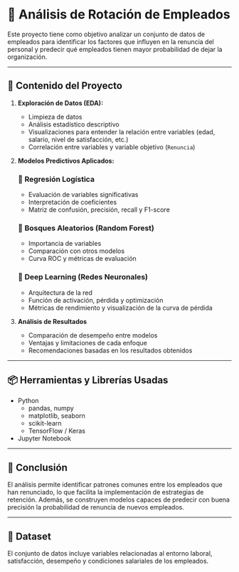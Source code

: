 # 🧠 Análisis de Rotación de Empleados

Este proyecto tiene como objetivo analizar un conjunto de datos de empleados para identificar los factores que influyen en la renuncia del personal y predecir qué empleados tienen mayor probabilidad de dejar la organización.

---

## 📁 Contenido del Proyecto

1. **Exploración de Datos (EDA):**
   - Limpieza de datos
   - Análisis estadístico descriptivo
   - Visualizaciones para entender la relación entre variables (edad, salario, nivel de satisfacción, etc.)
   - Correlación entre variables y variable objetivo (`Renuncia`)

2. **Modelos Predictivos Aplicados:**

   ### 🔹 Regresión Logística
   - Evaluación de variables significativas
   - Interpretación de coeficientes
   - Matriz de confusión, precisión, recall y F1-score

   ### 🔹 Bosques Aleatorios (Random Forest)
   - Importancia de variables
   - Comparación con otros modelos
   - Curva ROC y métricas de evaluación

   ### 🔹 Deep Learning (Redes Neuronales)
   - Arquitectura de la red
   - Función de activación, pérdida y optimización
   - Métricas de rendimiento y visualización de la curva de pérdida

3. **Análisis de Resultados**
   - Comparación de desempeño entre modelos
   - Ventajas y limitaciones de cada enfoque
   - Recomendaciones basadas en los resultados obtenidos

---

## 📦 Herramientas y Librerías Usadas

- Python
  - pandas, numpy
  - matplotlib, seaborn
  - scikit-learn
  - TensorFlow / Keras
- Jupyter Notebook

---

## 📌 Conclusión

El análisis permite identificar patrones comunes entre los empleados que han renunciado, lo que facilita la implementación de estrategias de retención. Además, se construyen modelos capaces de predecir con buena precisión la probabilidad de renuncia de nuevos empleados.

---

## 📁 Dataset

El conjunto de datos incluye variables relacionadas al entorno laboral, satisfacción, desempeño y condiciones salariales de los empleados.  


